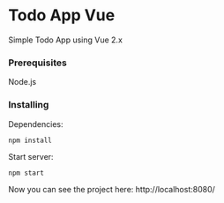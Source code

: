 # Todo App Vue

Simple Todo App using Vue 2.x

### Prerequisites

Node.js

### Installing

Dependencies:

```
npm install
```

Start server:

```
npm start
```

Now you can see the project here: http://localhost:8080/